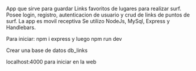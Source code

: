 App que sirve para guardar Links favoritos de lugares para realizar surf. 
Posee login, registro, autenticacion de usuario y crud de links de puntos de surf.
La app es movil receptiva
Se utilizo NodeJs, MySql, Express y Handlebars.

Para iniciar: npm i express y luego npm run dev

Crear una base de datos db_links

localhost:4000 para iniciar en la web


